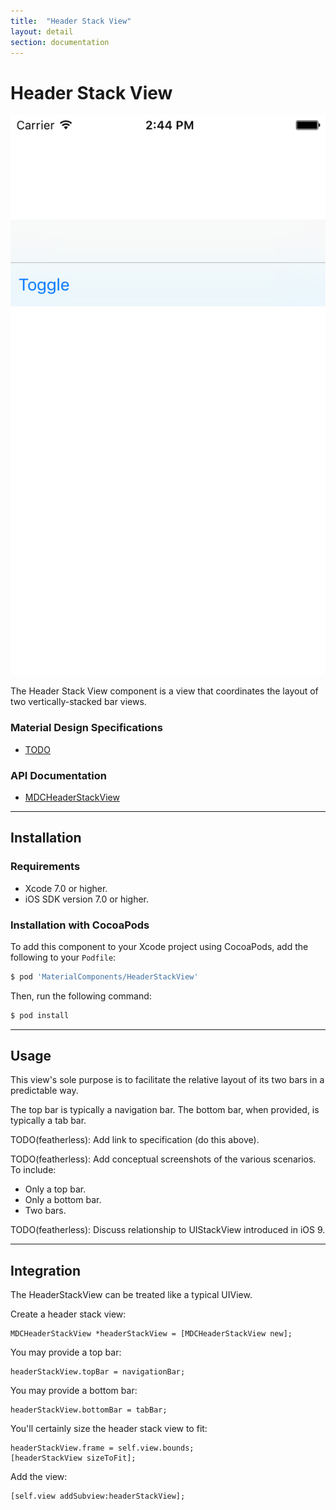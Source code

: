 ```yaml
---
title:  "Header Stack View"
layout: detail
section: documentation
---
```

# Header Stack View

![Header Stack View](docs/assets/headerstackview_screenshot.png)
<!--{: .ios-screenshot .right }-->

The Header Stack View component is a view that coordinates the layout of two vertically-stacked
bar views.
<!--{: .intro }-->

### Material Design Specifications

<ul class="icon-list">
  <li class="icon-link"><a href="https://www.google.com/design/spec/">TODO</a></li>
</ul>

### API Documentation

<ul class="icon-list">
  <li class="icon-link"><a href="/apidocs/HeaderStackView/Classes/MDCHeaderStackView.html">MDCHeaderStackView</a></li>
</ul>


- - -

## Installation

### Requirements

- Xcode 7.0 or higher.
- iOS SDK version 7.0 or higher.


### Installation with CocoaPods

To add this component to your Xcode project using CocoaPods, add the following to your `Podfile`:

~~~ bash
$ pod 'MaterialComponents/HeaderStackView'
~~~

Then, run the following command:

~~~ bash
$ pod install
~~~


- - -

## Usage

This view's sole purpose is to facilitate the relative layout of its two bars in a predictable way.

The top bar is typically a navigation bar. The bottom bar, when provided, is typically a tab bar.

TODO(featherless): Add link to specification (do this above).

TODO(featherless): Add conceptual screenshots of the various scenarios. To include:

- Only a top bar.
- Only a bottom bar.
- Two bars.

TODO(featherless): Discuss relationship to UIStackView introduced in iOS 9.


- - -

## Integration

The HeaderStackView can be treated like a typical UIView.

Create a header stack view:

~~~ objc
MDCHeaderStackView *headerStackView = [MDCHeaderStackView new];
~~~

You may provide a top bar:

~~~ objc
headerStackView.topBar = navigationBar;
~~~

You may provide a bottom bar:

~~~ objc
headerStackView.bottomBar = tabBar;
~~~

You'll certainly size the header stack view to fit:

~~~ objc
headerStackView.frame = self.view.bounds;
[headerStackView sizeToFit];
~~~

Add the view:

~~~ objc
[self.view addSubview:headerStackView];
~~~

